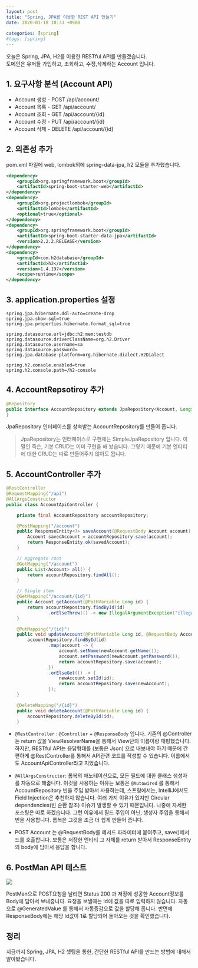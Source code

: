 ```yaml
---
layout: post
title: "Spring, JPA를 이용한 REST API 만들기"
date: 2020-01-18 10:33 +0900
 
categories: [spring]
#tags: [spring]
---
```


오늘은 Spring, JPA, H2를 이용한 RESTful API를 만들겠습니다.  
도메인은 유저들 가입하고, 조회하고, 수정,삭제하는 Account 입니다.
<!-- more -->
## 1. 요구사항 분석 (Account API)

- Account 생성 - POST /api/account/
- Account 목록 - GET /api/account/
- Account 조회 - GET /api/account/{id}
- Account 수정 - PUT /api/account/{id}
- Account 삭제 - DELETE /api/account/{id}

## 2. 의존성 추가

pom.xml 파일에 web, lombok외에 spring-data-jpa, h2 모듈을 추가했습니다.

```xml
<dependency>
    <groupId>org.springframework.boot</groupId>
    <artifactId>spring-boot-starter-web</artifactId>
</dependency>
<dependency>
    <groupId>org.projectlombok</groupId>
    <artifactId>lombok</artifactId>
    <optional>true</optional>
</dependency>
<dependency>
    <groupId>org.springframework.boot</groupId>
    <artifactId>spring-boot-starter-data-jpa</artifactId>
    <version>2.2.2.RELEASE</version>
</dependency>
<dependency>
    <groupId>com.h2database</groupId>
    <artifactId>h2</artifactId>
    <version>1.4.197</version>
    <scope>runtime</scope>
</dependency>
```

## 3. application.properties 설정

```properties
spring.jpa.hibernate.ddl-auto=create-drop
spring.jpa.show-sql=true
spring.jpa.properties.hibernate.format_sql=true

spring.datasource.url=jdbc:h2:mem:testdb
spring.datasource.driverClassName=org.h2.Driver
spring.datasource.username=sa
spring.datasource.password=
spring.jpa.database-platform=org.hibernate.dialect.H2Dialect

spring.h2.console.enabled=true
spring.h2.console.path=/h2-console
```

## 4. AccountRepsotiroy 추가

```java
@Repository
public interface AccountRepository extends JpaRepository<Account, Long> {
}
```

JpaRepository 인터페이스를 상속받는 AccountRepository를 만들어 줍니다.

> JpaRepository는 인터페이스로 구현체는 SimpleJpaRepository 입니다. 이 말인 즉슨, 기본 CRUD는 이미 구현을 해 놨습니다. 그렇기 때문에 기본 엔티티에 대한 CRUD는 따로 만들어주지 않아도 됩니다.

## 5. AccountController 추가

```java
@RestController
@RequestMapping("/api")
@AllArgsConstructor
public class AccountApiController {

    private final AccountRepository accountRepository;

    @PostMapping("/account")
    public ResponseEntity<?> saveAccount(@RequestBody Account account) {
        Account savedAccount = accountRepository.save(account);
        return ResponseEntity.ok(savedAccount);
    }

    // Aggregate root
    @GetMapping("/account")
    public List<Account> all() {
        return accountRepository.findAll();
    }

    // Single item
    @GetMapping("/account/{id}")
    public Account getAccount(@PathVariable Long id) {
        return accountRepository.findById(id)
                .orElseThrow(() -> new IllegalArgumentException("illegal argument :" + id));
    }

    @PutMapping("/{id}")
    public void updateAccount(@PathVariable Long id, @RequestBody Account newAccount) {
        accountRepository.findById(id)
                .map(account -> {
                    account.setName(newAccount.getName());
                    account.setPassword(newAccount.getPassword());
                    return accountRepository.save(account);
                })
                .orElseGet(() -> {
                    newAccount.setId(id);
                    return accountRepository.save(newAccount);
                });
    }

    @DeleteMapping("/{id}")
    public void deleteAccount(@PathVariable Long id) {
        accountRepository.deleteById(id);
    }

```

- `@RestController` : `@Controller` + `@ResponseBody` 입니다. 기존의 @Controller는 return 값을 ViewResolverName을 통해서 View단의 이름이랑 매핑했습니다. 하지만, RESTful API는 응답형태를 (보통은 Json) 으로 내보내야 하기 때문에 간편하게 @RestController를 통해서 API관련 코드를 작성할 수 있습니다. 이름에서도 AccountApiController라고 지었습니다.

- `@AllArgsConstructor`: 롬복의 애노테이션으로, 모든 필드에 대한 클래스 생성자를 자동으로 해줍니다. 이것을 사용하는 이유는 보통은 `@Autowired` 를 통해서 AccountRepository 빈을 주입 받아서 사용하는데, 스프링에서는, IntelliJ에서도 Field Injection은 추천하지 않습니다. 여러 가지 이유가 있지만 Circular dependencies(빈 순환 참조) 이슈가 발생할 수 있기 때문입니다. 나중에 자세한 포스팅은 따로 하겠습니다. 그런 이유에서 필드 주입이 아닌, 생성자 주입을 통해서 빈을 사용합니다. 롬복은 그것을 조금 더 쉽게 만들어 줍니다.

* POST Account 는 @RequestBody를 메서드 파라미터에 붙여주고, save()메서드를 호출합니다. 보통은 저장한 엔티티 그 자체를 return 받아서 ResponseEntity의 body에 담아서 응답을 합니다.

## 6. PostMan API 테스트

![](/assets/images/post.png)

PostMan으로 POST요청을 날리면 Status 200 과 저장에 성공한 Account정보를 Body에 담아서 보내줍니다.
요청을 보낼때는 Id에 값을 따로 입력하지 않습니다. 자동으로 @GeneratedValue 를 통해서 자동증감으로 값을 할당해 줍니다. 반면에 ResponseBody에는 해당 Id값이 1로 할당되어 돌아오는 것을 확인했습니다.

## 정리

지금까지 Spring, JPA, H2 셋팅을 통한, 간단한 RESTful API를 만드는 방법에 대해서 알아봤습니다.

